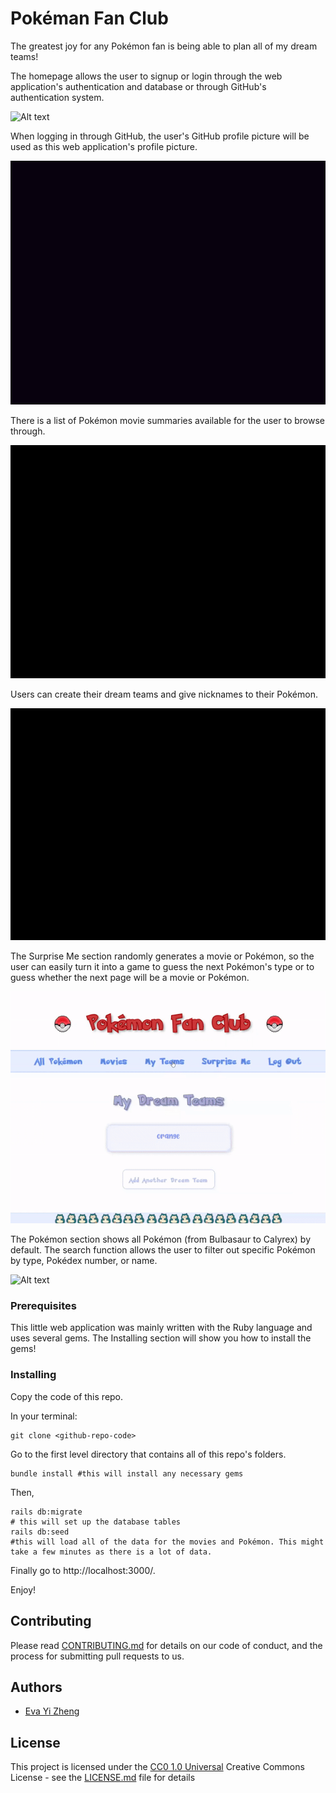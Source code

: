 # Pokéman Fan Club

The greatest joy for any Pokémon fan is being able to plan all of my dream teams!

The homepage allows the user to signup or login through the web application's authentication and database or through GitHub's authentication system.

![Alt text](app/assets/images/readme01.gif?raw=true "Home Page")

When logging in through GitHub, the user's GitHub profile picture will be used as this web application's profile picture.

![Alt text](app/assets/images/readme05.gif?raw=true "Omniauth GitHub")


There is a list of Pokémon movie summaries available for the user to browse through.

![Alt text](app/assets/images/readme02.gif?raw=true "Movies")

Users can create their dream teams and give nicknames to their Pokémon.

![Alt text](app/assets/images/readme03.gif?raw=true "Teams")

The Surprise Me section randomly generates a movie or Pokémon, so the user can easily turn it into a game to guess the next Pokémon's type or to guess whether the next page will be a movie or Pokémon.

![Alt text](app/assets/images/readme04.gif?raw=true "Surprise Me")

The Pokémon section shows all Pokémon (from Bulbasaur to Calyrex) by default. The search function allows the user to filter out specific Pokémon by type, Pokédex number, or name. 

![Alt text](app/assets/images/readme06.gif?raw=true "Pokémon")


### Prerequisites

This little web application was mainly written with the Ruby language and uses several gems. The Installing section will show you how to install the gems!

### Installing
    
Copy the code of this repo.

In your terminal:

    git clone <github-repo-code>

Go to the first level directory that contains all of this repo's folders. 

    bundle install #this will install any necessary gems

Then,

    rails db:migrate 
    # this will set up the database tables
    rails db:seed 
    #this will load all of the data for the movies and Pokémon. This might take a few minutes as there is a lot of data.

Finally go to http://localhost:3000/. 

Enjoy!

## Contributing

Please read [CONTRIBUTING.md](CONTRIBUTING.md) for details on our code
of conduct, and the process for submitting pull requests to us.


## Authors
 - [Eva Yi Zheng](https://github.com/yizheng1709)

## License

This project is licensed under the [CC0 1.0 Universal](LICENSE.md)
Creative Commons License - see the [LICENSE.md](LICENSE.md) file for details

